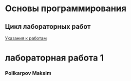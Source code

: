 # Основы программирования
## Цикл лабораторных работ

[Указания к работам](resources/directions.md)

# лабораторная работа 1

### Polikarpov Maksim